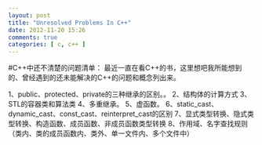 ```yaml
---
layout: post
title: "Unresolved Problems In C++"
date: 2012-11-20 15:26
comments: true
categories: [ c, c++ ]
---
```


#C++中还不清楚的问题清单：
最近一直在看C++的书，这里想吧我所能想到的、曾经遇到的还未能解决的C++的问题和概念列出来。

1、public、protected、private的三种继承的区别。。
2、结构体的计算方式
3、STL的容器类和算法类
4、多重继承。
5、虚函数。
6、static_cast、dynamic_cast、const_cast、reinterpret_cast的区别
7、显式类型转换、隐式类型转换、构造函数、成员函数、非成员函数类型转换
8、作用域、名字查找规则（类内、类的成员函数内、类外、单一文件内、多个文件中）
